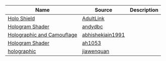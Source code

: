 | Name | Source | Description  |
| --- | --- | --- |  
|[Holo Shield](https://github.com/AdultLink/HoloShield)|[AdultLink](https://github.com/AdultLink)|
|[Hologram Shader](https://github.com/andydbc/HologramShader)|[andydbc](https://github.com/andydbc)|
|[Holographic and Camouflage](https://github.com/abhishekjain1991/Holographic_and_Camouflage_shaders)|[abhishekjain1991](https://github.com/abhishekjain1991/)|
|[Hologram Shader](https://github.com/ah1053/HologramShader)| [ah1053](https://github.com/ah1053)|
|[holographic](https://github.com/jiawenquan/holographic)|[jiawenquan](https://github.com/jiawenquan)|
